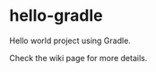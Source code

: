 hello-gradle
============

Hello world project using Gradle.

Check the wiki page for more details.
